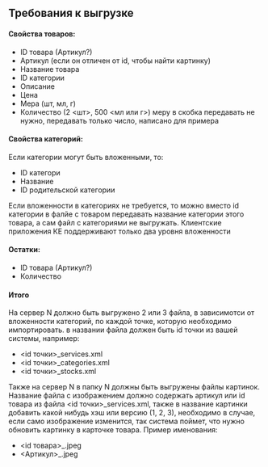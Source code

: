 ## Требования к выгрузке

#### Свойства товаров:
* ID товара (Артикул?)
* Артикул (если он отличен от id, чтобы найти картинку)
* Название товара
* ID категории
* Описание
* Цена
* Мера (шт, мл, г)
* Количество (2 <шт>, 500 <мл или г>) меру в скобка передавать не нужно, передавать только число, написано для примера 


#### Свойства категорий:
Если категории могут быть вложенными, то:
* ID категори
* Название
* ID родительской категории

Если вложенности в категориях не требуется, то можно вместо id категории в фалйе с товаром передавать название категории этого товара, а сам файл с категориями не выгружать.
Клиентские приложения КЕ поддерживают только два уровня вложенности

#### Остатки:
* ID товара (Артикул?)
* Количество

#### Итого
На сервер N должно быть выгружено 2 или 3 файла, в зависимотси от вложенности категорий, по каждой точке, которую необходимо импортировать.
в названии файла должен быть id точки из вашей системы, например:

* <id точки>_services.xml
* <id точки>_categories.xml
* <id точки>_stocks.xml

Также на сервер N в папку N должны быть выгружены файлы картинок. Название файла с изображением должно содержать артикул или id товара из файла <id точки>_services.xml,
также в название картинки добавить какой нибудь хэш или версию (1, 2, 3), необходимо в случае, если само изображение изменится, так система поймет, что нужно обновить картинку в карточке товара. Пример именования:
* <id товара>_<hash>.jpeg
* <Артикул>_<version>.jpeg
